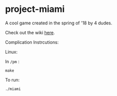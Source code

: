 # project-miami
A cool game created in the spring of '18 by 4 dudes.

Check out the wiki [here](https://github.com/oop-i-did-it-again/project-miami/wiki).

Complication Instrcutions:

Linux:

In `/pm` :

`make`

To run:

`./miami`

